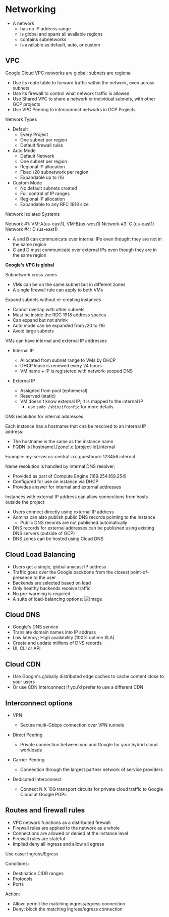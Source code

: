 # Networking

- A network
    - has no IP address range
    - is global and spans all available regions
    - contains subnetworks 
    - is available as default, auto, or custom

## VPC
Google Cloud VPC networks are global; subnets are regional

- Use its route table to forward traffic within the network, even across subnets
- Use its firewall to control what network traffic is allowed
- Use Shared VPC to share a network or individual subnets, with other GCP projects
- Use VPC Peering to interconnect networks in GCP Projects

Network Types
- Default 
    - Every Project
    - One subnet per region
    - Default firewall rules
- Auto Mode
    - Default Network 
    - One subnet per region
    - Regional IP allocation
    - Fixed /20 subnetwork per region 
    - Expandable up to /16
- Custom Mode
    - No default subnets created
    - Full control of IP ranges
    - Regional IP allocation
    - Expandable to any RFC 1918 size

Network Isolated Systems

Network #1: VM-A(us-east1), VM-B(us-west1)
Network #3: C (us-east1)
Network #4: D (us-east1)

- A and B can communicate over internal IPs even thought they are not in the same region
- C and D must communicate over external IPs even though they are in the same region

**Google's VPC is global**

Subnetwork cross zones

- VMs can be on the same subnet but in different zones
- A single firewall rule can apply to both VMs

Expand subnets without re-creating instances

- Cannot overlap with other subnets
- Must be inside the RDC 1918 address spaces
- Can expand but not shrink
- Auto mode can be expanded from /20 to /16
- Avoid large subnets

VMs can have internal and external IP addresses

- Internal IP
    - Allocated from subnet range to VMs by DHCP
    - DHCP lease is renewed every 24 hours
    - VM name + IP is registered with network-scoped DNS

- External IP
    - Assigned from pool (ephemeral)
    - Reserved (static)
    - VM doesn't know external IP; it is mapped to the internal IP
        - use ``sudo /sbin/ifconfig`` for more details

DNS resolution for internal addresses

Each instance has a hostname that cna be resolved to an internal IP address:

- The hostname is the same as the instance name
- FQDN is [hostname].[zone].c.[project-id].internal

Example: my-server.us-central-a.c.guestbook-123456.internal

Name resolution is handled by internal DNS resolver:

- Provided as part of Compute Engine (169.254.169.254)
- Configured for use on instance via DHCP
- Provides answer for internal and external addresses

Instances with external IP address can allow connections from hosts outside the project

- Users connect directly using external IP address
- Admins can also publish public DNS records pointing to the instance
    - Public DNS records are not published automatically
- DNS records for external addresses can be published using existing DNS servers (outside of GCP)
- DNS zones can be hosted using Cloud DNS

## Cloud Load Balancing 

- Users get a single, global anycast IP address
- Traffic goes over the Google backbone from the closest point-of-presence to the user
- Backends are selected based on load
- Only healthy backends receive traffic
- No pre-warming is required
- A suite of load-balancing options:
    ![image](https://user-images.githubusercontent.com/35857179/81463109-8dc31000-91e9-11ea-98f2-56fd74625ed4.png)

## Cloud DNS

- Google's DNS service
- Translate domain names into IP address
- Low latency; High availability (100% uptime SLA)
- Create and update millions of DNS records
- UI, CLI or API

## Cloud CDN 

- Use Google's globally distributed edge caches to cache content close to your users
- Or use CDN Interconnect if you'd prefer to use a different CDN

## Interconnect options

- VPN
    - Secure multi-Gbbps connection over VPN tunnels

- Direct Peering
    - Private connection between you and Google for your hybrid cloud workloads

- Carrier Peering
    - Connection through the largest partner network of service providers

- Dedicated Interconnect
    - Connect N X 10G transport circuits for private cloud traffic to Google Cloud at Google POPs

## Routes and firewall rules

- VPC network functions as a distributed firewall
- Firewall rules are applied to the network as a whole
- Connections are allowed or denied at the instance level
- Firewall rules are stateful
- Implied deny all ingress and allow all egress

Use case: Ingress/Egress

Conditions:

- Destination CIDR ranges
- Protocols
- Ports

Action:

- Allow: permit the matching ingress/egress connection
- Deny: block the matching ingress/egress connection